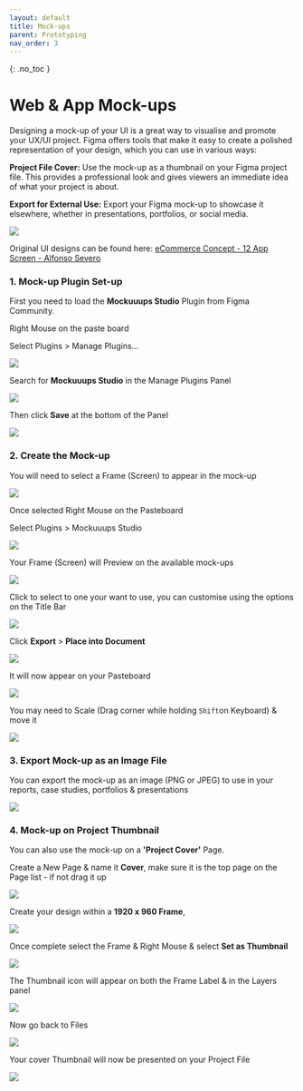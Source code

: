 ```yaml
---
layout: default
title: Mock-ups
parent: Prototyping
nav_order: 3
---
```


{: .no_toc }

# Web & App Mock-ups

Designing a mock-up of your UI is a great way to visualise and promote your UX/UI project. Figma offers tools that make it easy to create a polished representation of your design, which you can use in various ways:

**Project File Cover:** Use the mock-up as a thumbnail on your Figma project file. This provides a professional look and gives viewers an immediate idea of what your project is about.

**Export for External Use:** Export your Figma mock-up to showcase it elsewhere, whether in presentations, portfolios, or social media.

![](../images/mock_up/cover_title.png)

Original UI designs can be found here: [eCommerce Concept - 12 App Screen - Alfonso Severo](https://dribbble.com/shots/2051093-eCommerce-Concept-12-App-Screen)

### 1. Mock-up Plugin Set-up

First you need to load the **Mockuuups Studio** Plugin from Figma Community.

Right Mouse on the paste board

Select Plugins > Manage Plugins...

![](../images/mock_up/mock_3.png)

Search for **Mockuuups Studio** in the Manage Plugins Panel

![](../images/mock_up/mock_5.png)

Then click **Save** at the bottom of the Panel

![](../images/mock_up/plug_save.png)

### 2. Create the Mock-up

You will need to select a Frame (Screen) to appear in the mock-up

![](../images/mock_up/mock_1.png)

Once selected Right Mouse on the Pasteboard

Select Plugins > Mockuuups Studio

![](../images/mock_up/mock_2.png)

Your Frame (Screen) will Preview on the available mock-ups

![](../images/mock_up/mock_6.png)

Click to select to one your want to use, you can customise using the options on the Title Bar

![](../images/mock_up/mock_9.png)

Click **Export** > **Place into Document**

![](../images/mock_up/mock_10.png)

It will now appear on your Pasteboard

![](../images/mock_up/mock_11.png)

You may need to Scale (Drag corner while holding `Shift`on Keyboard) & move it

![](../images/mock_up/mock_12.png)

### 3. Export Mock-up as an Image File

You can export the mock-up as an image (PNG or JPEG) to use in your reports, case studies, portfolios & presentations

![](../images/mock_up/mock_13.png)

### 4. Mock-up on Project Thumbnail

You can also use the mock-up on a **'Project Cover'** Page.

Create a New Page & name it **Cover**, make sure it is the top page on the Page list - if not drag it up

![](../images/mock_up/cover_outline.png)

Create your design within a **1920 x 960 Frame**, 

![](../images/mock_up/mock_14.png)

Once complete select the Frame & Right Mouse & select **Set as Thumbnail** 

![](../images/mock_up/mock_15.png)

The Thumbnail icon will appear on both the Frame Label & in the Layers panel

![](../images/mock_up/thumb.png)

Now go back to Files

![](../images/mock_up/back_to_files.png)

Your cover Thumbnail will now be presented on your Project File

![](../images/mock_up/final.png)



